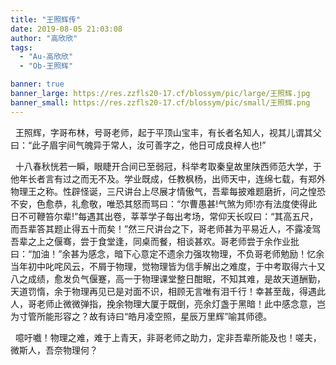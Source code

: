 ```yaml
---
title: "王照辉传"
date: 2019-08-05 21:03:08
author: "高欣欣"
tags: 
  - "Au-高欣欣"
  - "Ob-王照辉"

banner: true
banner_large: https://res.zzfls20-17.cf/blossym/pic/large/王照辉.jpg
banner_small: https://res.zzfls20-17.cf/blossym/pic/small/王照辉.png
---
```


<p>&nbsp; 王照辉，字哥布林，号哥老师，起于平顶山宝丰，有长者名知人，视其儿谓其父曰：&ldquo;此子眉宇间气魄异于常人，汝可善字之，他日可成良梓人也!&rdquo;</p>
<p>&nbsp; 十八春秋恍若一瞬，眼睫开合间已至弱冠，科举考取秦皇故里陕西师范大学，于他年长者言有过之而无不及。学业既成，任教枫杨，出师天中，连绵七载，有郑外物理王之称。性辟怪诞，三尺讲台上尽展才情傲气，吾辈每披难题磨折，问之惶恐不安，色愈恭，礼愈敬，唯恐其怒而骂曰：&ldquo;尔曹愚甚!气煞为师!亦有法度使得此日不可鞭笞尔辈!&rdquo;每遇其出卷，莘莘学子每出考场，常仰天长叹曰：&ldquo;其高五尺，而吾辈答其题止得五十而矣！&rdquo;然三尺讲台之下，哥老师甚为平易近人，不露凌驾吾辈之上之偃骞，尝于食堂逢，同桌而餐，相谈甚欢。哥老师尝于余作业批曰：&ldquo;加油！&rdquo;余甚为感念，暗下心意定不遗余力强攻物理，不负哥老师勉励！忆余当年初中叱咤风云，不屑于物理，觉物理皆为信手解出之难度，于中考取得六十又八之成绩，愈发负气偃蹇，高一于物理课堂整日酣眠，不知其难，是故天道酬勤，天道罚惰，余于物理再见已是对面不识，相顾无言唯有泪千行！幸甚至哉，得遇此人，哥老师止微微弹指，挽余物理大厦于既倒，亮余灯盏于黑暗！此中感念意，岂为寸管所能形容之？故有诗曰&ldquo;皓月凌空照，星辰万里辉&rdquo;喻其师德。</p>
<p>&nbsp; 噫吁嚱！物理之难，难于上青天，非哥老师之助力，定非吾辈所能及也！嗟夫，微斯人，吾奈物理何？</p>
